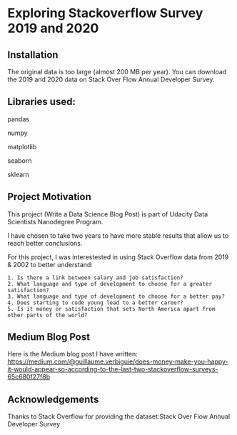 # Exploring Stackoverflow Survey 2019 and 2020

## Installation

The original data is too large (almost 200 MB per year). You can download the 2019 and 2020 data on Stack Over Flow Annual Developer Survey.

## Libraries used:

pandas

numpy

matplotlib

seaborn

sklearn


## Project Motivation
This project (Write a Data Science Blog Post) is part of Udacity Data Scientists Nanodegree Program.

I have chosen to take two years to have more stable results that allow us to reach better conclusions.

For this project, I was interestested in using Stack Overflow data from 2019 & 2002 to better understand:

    1. Is there a link between salary and job satisfaction?
    2. What language and type of development to choose for a greater satisfaction?
    3. What language and type of development to choose for a better pay?
    4. Does starting to code young lead to a better career?
    5. Is it money or satisfaction that sets North America apart from other parts of the world?

## Medium Blog Post
Here is the Medium blog post I have written: https://medium.com/@guillaume.verbiguie/does-money-make-you-happy-it-would-appear-so-according-to-the-last-two-stackoverflow-surveys-65c680f27f8b

## Acknowledgements
Thanks to Stack Overflow for providing the dataset:Stack Over Flow Annual Developer Survey


